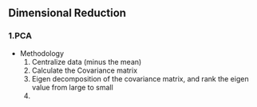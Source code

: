 ## Dimensional Reduction
### 1.PCA
- Methodology
	1. Centralize data (minus the mean)
	2. Calculate the Covariance matrix
	3. Eigen decomposition of the covariance matrix, and rank the eigen value from large to small
	4. 